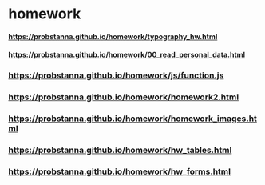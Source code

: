 # homework
#### https://probstanna.github.io/homework/typography_hw.html
#### https://probstanna.github.io/homework/00_read_personal_data.html
### https://probstanna.github.io/homework/js/function.js
### https://probstanna.github.io/homework/homework2.html
### https://probstanna.github.io/homework/homework_images.html
### https://probstanna.github.io/homework/hw_tables.html
### https://probstanna.github.io/homework/hw_forms.html
